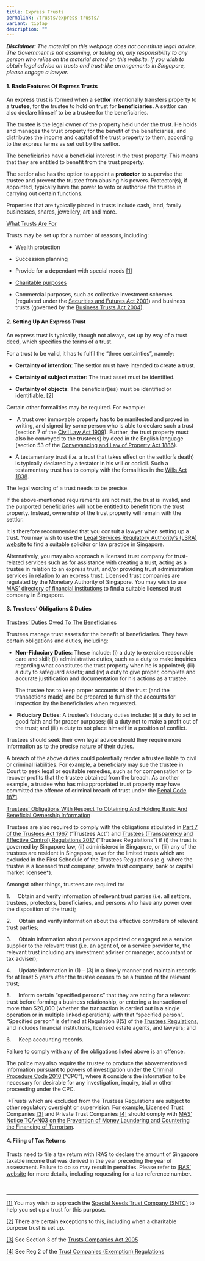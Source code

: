 ```yaml
---
title: Express Trusts
permalink: /trusts/express-trusts/
variant: tiptap
description: ""
---
```

<p><strong><em>Disclaimer</em></strong><em>: The material on this webpage does not constitute legal advice. The Government is not assuming, or taking on, any responsibility to any person who relies on the material stated on this website. If you wish to obtain legal advice on trusts and trust-like arrangements in Singapore, please engage a lawyer.</em></p><h4><strong>1.&nbsp;Basic Features Of Express Trusts</strong></h4><p>An express trust is formed when a <strong>settlor</strong> intentionally transfers property to a <strong>trustee</strong>, for the trustee to hold on trust for <strong>beneficiaries. </strong>A settlor can also declare himself to be a trustee for the beneficiaries.</p><p>The trustee is the legal owner of the property held under the trust. He holds and manages the trust property for the benefit of the beneficiaries, and distributes the income and capital of the trust property to them, according to the express terms as set out by the settlor. &nbsp;</p><p>The beneficiaries have a beneficial interest in the trust property. This means that they are entitled to benefit from the trust property.</p><p>The settlor also has the option to appoint a <strong>protector</strong> to supervise the trustee and prevent the trustee from abusing his powers. Protector(s), if appointed, typically have the power to veto or authorise the trustee in carrying out certain functions. &nbsp;</p><p>Properties that are typically placed in trusts include cash, land, family businesses, shares, jewellery, art and more.</p><p></p><p><u>What Trusts Are For</u></p><p>Trusts may be set up for a number of reasons, including:</p><ul data-tight="true" class="tight"><li><p>Wealth protection</p></li><li><p>Succession planning</p></li><li><p>Provide for a dependant with special needs <a href="#_ftn1" rel="noopener noreferrer nofollow" target="_blank">[1]</a></p></li><li><p><a href="https://www.mlaw.gov.sg/trusts/charitable-purpose-trusts/" rel="noopener noreferrer nofollow" target="_blank">Charitable purposes</a></p></li><li><p>Commercial purposes, such as collective investment schemes (regulated under the <a href="https://sso.agc.gov.sg/act/sfa2001" rel="noopener noreferrer nofollow" target="_blank">Securities and Futures Act 2001</a>) and business trusts (governed by the <a href="https://sso.agc.gov.sg/Act/BTA2004" rel="noopener noreferrer nofollow" target="_blank">Business Trusts Act 2004</a>).</p><p></p></li></ul><h4><strong>2. Setting Up An Express Trust</strong></h4><p>An express trust is typically, though not always, set up by way of a trust deed, which specifies the terms of a trust.</p><p>For a trust to be valid, it has to fulfil the “three certainties”, namely:</p><ul data-tight="true" class="tight"><li><p><strong>Certainty of intention</strong>: The settlor must have intended to create a trust.</p></li><li><p><strong>Certainty of subject matter</strong>: The trust asset must be identified.</p></li><li><p><strong>Certainty of objects</strong>: The beneficiar(ies) must be identified or identifiable. <a href="#_ftn2" rel="noopener noreferrer nofollow" target="_blank">[2]</a></p></li></ul><p></p><p>Certain other formalities may be required. For example:</p><ul data-tight="true" class="tight"><li><p>&nbsp;A trust over immovable property has to be manifested and proved in writing, and signed by some person who is able to declare such a trust (section 7 of the <a href="https://sso.agc.gov.sg/Act/CLA1909" rel="noopener noreferrer nofollow" target="_blank">Civil Law Act 1909</a>). Further, the trust property must also be conveyed to the trustee(s) by deed in the English language (section 53 of the <a href="https://legisgov.agc.gov.sg/Act/CLPA1886" rel="noopener noreferrer nofollow" target="_blank">Conveyancing and Law of Property Act 1886</a>).</p><p></p></li><li><p>A testamentary trust (i.e. a trust that takes effect on the settlor’s death) is typically declared by a testator in his will or codicil. Such a testamentary trust has to comply with the formalities in the <a href="https://sso.agc.gov.sg/Act/WA1838" rel="noopener noreferrer nofollow" target="_blank">Wills Act 1838</a>.</p></li></ul><p>The legal wording of a trust needs to be precise.</p><p>If the above-mentioned requirements are not met, the trust is invalid, and the purported beneficiaries will not be entitled to benefit from the trust property. Instead, ownership of the trust property will remain with the settlor.</p><p>It is therefore recommended that you consult a lawyer when setting up a trust. You may wish to use the <a href="https://eservices.mlaw.gov.sg/lsra/search-lawyer-or-law-firm/" rel="noopener noreferrer nofollow" target="_blank">Legal Services Regulatory Authority’s (LSRA) website</a> to find a suitable solicitor or law practice in Singapore.</p><p>Alternatively, you may also approach a licensed trust company for trust-related services such as for assistance with creating a trust, acting as a trustee in relation to an express trust, and/or providing trust administration services in relation to an express trust. Licensed trust companies are regulated by the Monetary Authority of Singapore. You may wish to use <a href="https://eservices.mas.gov.sg/fid/institution?sector=Capital%20Markets&amp;category=Licensed%20Trust%20Company" rel="noopener noreferrer nofollow" target="_blank">MAS’ directory of financial institutions</a> to find a suitable licensed trust company in Singapore.&nbsp;</p><p></p><h4><strong>3.&nbsp;Trustees’ Obligations &amp; Duties</strong></h4><p><u>Trustees’ Duties Owed To The Beneficiaries</u></p><p>Trustees manage trust assets for the benefit of beneficiaries. They have certain obligations and duties, including:</p><ul data-tight="true" class="tight"><li><p><strong>Non-Fiduciary Duties</strong>: These include: (i) a duty to exercise reasonable care and skill; (ii) administrative duties, such as a duty to make inquiries regarding what constitutes the trust property when he is appointed; (iii) a duty to safeguard assets; and (iv) a duty to give proper, complete and accurate justification and documentation for his actions as a trustee.</p><p>The trustee has to keep proper accounts of the trust (and the transactions made) and be prepared to furnish the accounts for inspection by the beneficiaries when requested.</p><p></p></li><li><p>&nbsp;<strong>Fiduciary Duties</strong>: A trustee’s fiduciary duties include: (i) a duty to act in good faith and for proper purposes; (ii) a duty not to make a profit out of the trust; and (iii) a duty to not place himself in a position of conflict.</p></li></ul><p>Trustees should seek their own legal advice should they require more information as to the precise nature of their duties.</p><p>A breach of the above duties could potentially render a trustee liable to civil or criminal liabilities. For example, a beneficiary may sue the trustee in Court to seek legal or equitable remedies, such as for compensation or to recover profits that the trustee obtained from the breach. As another example, a trustee who has misappropriated trust property may have committed the offence of criminal breach of trust under the <a href="https://sso.agc.gov.sg/pc1871" rel="noopener noreferrer nofollow" target="_blank">Penal Code 1871</a>.</p><p><u>Trustees’ Obligations With Respect To Obtaining And Holding Basic And Beneficial Ownership Information</u></p><p>Trustees are also required to comply with the obligations stipulated in <a href="https://sso.agc.gov.sg/Act/TA1967" rel="noopener noreferrer nofollow" target="_blank">Part 7 of the Trustees Act 1967</a> (“Trustees Act”) and <a href="https://sso.agc.gov.sg/SL/TA1967-S151-2017?DocDate=20210628" rel="noopener noreferrer nofollow" target="_blank">Trustees (Transparency and Effective Control) Regulations 2017</a> (“Trustees Regulations”) if (i) the trust is governed by Singapore law, (ii) administered in Singapore, or (iii) any of the trustees are resident in Singapore, save for the limited trusts which are excluded in the First Schedule of the Trustees Regulations (e.g. where the trustee is a licensed trust company, private trust company, bank or capital market licensee*).</p><p>Amongst other things, trustees are required to:</p><p>1.&nbsp;&nbsp;&nbsp;&nbsp; Obtain and verify information of relevant trust parties (i.e. all settlors, trustees, protectors, beneficiaries, and persons who have any power over the disposition of the trust);</p><p>2.&nbsp;&nbsp;&nbsp;&nbsp; Obtain and verify information about the effective controllers of relevant trust parties;</p><p>3.&nbsp;&nbsp;&nbsp;&nbsp; Obtain information about persons appointed or engaged as a service supplier to the relevant trust (i.e. an agent of, or a service provider to, the relevant trust including any investment adviser or manager, accountant or tax adviser);</p><p>4.&nbsp;&nbsp;&nbsp;&nbsp; Update information in (1) – (3) in a timely manner and maintain records for at least 5 years after the trustee ceases to be a trustee of the relevant trust;</p><p>5.&nbsp;&nbsp;&nbsp;&nbsp; Inform certain “specified persons” that they are acting for a relevant trust before forming a business relationship, or entering a transaction of more than $20,000 (whether the transaction is carried out in a single operation or in multiple linked operations) with that “specified person”. “Specified person” is defined at Regulation 8(5) of the <a href="https://sso.agc.gov.sg/SL/TA1967-S151-2017?DocDate=20210628" rel="noopener noreferrer nofollow" target="_blank">Trustees Regulations</a>, and includes financial institutions, licensed estate agents, and lawyers; and</p><p>6.&nbsp;&nbsp;&nbsp;&nbsp; Keep accounting records.</p><p></p><p>Failure to comply with any of the obligations listed above is an offence.</p><p>The police may also require the trustee to produce the abovementioned information pursuant to powers of investigation under the <a href="https://sso.agc.gov.sg/Act/CPC2010" rel="noopener noreferrer nofollow" target="_blank">Criminal Procedure Code 2010</a> (“CPC”), where it considers the information to be necessary for desirable for any investigation, inquiry, trial or other proceeding under the CPC.</p><p>&nbsp;*Trusts which are excluded from the Trustees Regulations are subject to other regulatory oversight or supervision. For example, Licensed Trust Companies <a href="#_ftn3" rel="noopener noreferrer nofollow" target="_blank">[3]</a> and Private Trust Companies <a href="#_ftn4" rel="noopener noreferrer nofollow" target="_blank">[4]</a> should comply with <a href="https://www.mas.gov.sg/regulation/notices/notice-tca-n03" rel="noopener noreferrer nofollow" target="_blank">MAS’ Notice TCA-N03 on the Prevention of Money Laundering and Countering the Financing of Terrorism</a>.<strong>&nbsp;</strong></p><h4><strong>4. Filing of Tax Returns</strong></h4><p>Trusts need to file a tax return with IRAS to declare the amount of Singapore taxable income that was derived in the year preceding the year of assessment. Failure to do so may result in penalties. Please refer to <a href="https://www.iras.gov.sg/taxes/other-taxes/trusts" rel="noopener noreferrer nofollow" target="_blank">IRAS’ website</a> for more details, including requesting for a tax reference number.</p><p><br></p><hr><p><a href="#_ftnref1" rel="noopener noreferrer nofollow" target="_blank">[1]</a> You may wish to approach the <a href="https://www.sntc.org.sg/" rel="noopener noreferrer nofollow" target="_blank">Special Needs Trust Company (SNTC)</a> to help you set up a trust for this purpose.</p><p><a href="#_ftnref2" rel="noopener noreferrer nofollow" target="_blank">[2]</a> There are certain exceptions to this, including when a charitable purpose trust is set up.<em>&nbsp;&nbsp;</em></p><p><a href="#_ftnref3" rel="noopener noreferrer nofollow" target="_blank">[3]</a> See Section 3 of the <a href="https://sso.agc.gov.sg/Act/TCA2005" rel="noopener noreferrer nofollow" target="_blank">Trusts Companies Act 2005</a></p><p><a href="#_ftnref4" rel="noopener noreferrer nofollow" target="_blank">[4]</a> See Reg 2 of the <a href="https://sso.agc.gov.sg/SL/TCA2005-RG1?DocDate=20230425#top" rel="noopener noreferrer nofollow" target="_blank">Trust Companies (Exemption) Regulations</a></p>